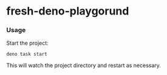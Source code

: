 # fresh-deno-playgorund

### Usage

Start the project:

```
deno task start
```

This will watch the project directory and restart as necessary.
